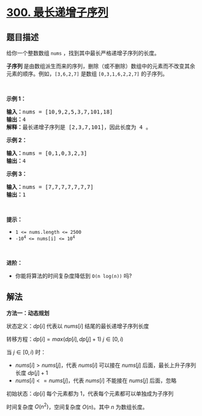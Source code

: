 # [300. 最长递增子序列](https://leetcode.cn/problems/longest-increasing-subsequence)


## 题目描述

<!-- 这里写题目描述 -->

<p>给你一个整数数组 <code>nums</code> ，找到其中最长严格递增子序列的长度。</p>

<p><strong>子序列&nbsp;</strong>是由数组派生而来的序列，删除（或不删除）数组中的元素而不改变其余元素的顺序。例如，<code>[3,6,2,7]</code> 是数组 <code>[0,3,1,6,2,2,7]</code> 的子序列。</p>
&nbsp;

<p><strong>示例 1：</strong></p>

<pre>
<strong>输入：</strong>nums = [10,9,2,5,3,7,101,18]
<strong>输出：</strong>4
<strong>解释：</strong>最长递增子序列是 [2,3,7,101]，因此长度为 4 。
</pre>

<p><strong>示例 2：</strong></p>

<pre>
<strong>输入：</strong>nums = [0,1,0,3,2,3]
<strong>输出：</strong>4
</pre>

<p><strong>示例 3：</strong></p>

<pre>
<strong>输入：</strong>nums = [7,7,7,7,7,7,7]
<strong>输出：</strong>1
</pre>

<p>&nbsp;</p>

<p><strong>提示：</strong></p>

<ul>
	<li><code>1 &lt;= nums.length &lt;= 2500</code></li>
	<li><code>-10<sup>4</sup> &lt;= nums[i] &lt;= 10<sup>4</sup></code></li>
</ul>

<p>&nbsp;</p>

<p><b>进阶：</b></p>

<ul>
	<li>你能将算法的时间复杂度降低到&nbsp;<code>O(n log(n))</code> 吗?</li>
</ul>

## 解法

<!-- 这里可写通用的实现逻辑 -->

**方法一：动态规划**


状态定义：$dp[i]$ 代表以 $nums[i]$ 结尾的最长递增子序列长度

转移方程：$dp[i] = max(dp[i], dp[j] + 1)$  $j ∈ [0, i)$

当 $j ∈ [0, i)$ 时： 
- $nums[i] > nums[j]$，代表 $nums[i]$ 可以接在 $nums[j]$ 后面，最长上升子序列长度 $dp[j] + 1$
- $nums[i] <= nums[j]$，代表 $nums[i]$ 不能接在 $nums[j]$ 后面，忽略

初始状态：$dp[i]$ 每个元素都为 $1$，代表每个元素都可以单独成为子序列

时间复杂度 $O(n^2)$，空间复杂度 $O(n)$。其中 $n$ 为数组长度。

